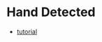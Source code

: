 # Hand Detected
- [tutorial](https://ai.google.dev/edge/mediapipe/solutions/vision/hand_landmarker?hl=vi#models)